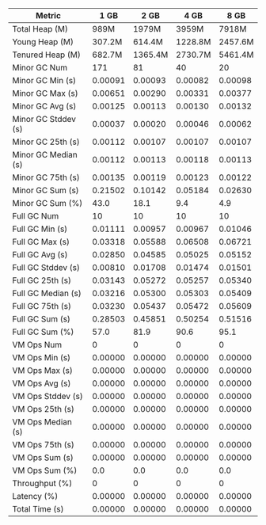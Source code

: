 | Metric | 1 GB | 2 GB | 4 GB | 8 GB |
|------|----|----|----|----|
| Total Heap (M) | 989M | 1979M | 3959M | 7918M |
| Young Heap (M) | 307.2M | 614.4M | 1228.8M | 2457.6M |
| Tenured Heap (M) | 682.7M | 1365.4M | 2730.7M | 5461.4M |
| Minor GC Num | 171 | 81 | 40 | 20 |
| Minor GC Min (s) | 0.00091 | 0.00093 | 0.00082 | 0.00098 |
| Minor GC Max (s) | 0.00651 | 0.00290 | 0.00331 | 0.00377 |
| Minor GC Avg (s) | 0.00125 | 0.00113 | 0.00130 | 0.00132 |
| Minor GC Stddev (s) | 0.00037 | 0.00020 | 0.00046 | 0.00062 |
| Minor GC 25th (s) | 0.00112 | 0.00107 | 0.00107 | 0.00107 |
| Minor GC Median (s) | 0.00112 | 0.00113 | 0.00118 | 0.00113 |
| Minor GC 75th (s) | 0.00135 | 0.00119 | 0.00123 | 0.00122 |
| Minor GC Sum (s) | 0.21502 | 0.10142 | 0.05184 | 0.02630 |
| Minor GC Sum (%) | 43.0 | 18.1 | 9.4 | 4.9 |
| Full GC Num | 10 | 10 | 10 | 10 |
| Full GC Min (s) | 0.01111 | 0.00957 | 0.00967 | 0.01046 |
| Full GC Max (s) | 0.03318 | 0.05588 | 0.06508 | 0.06721 |
| Full GC Avg (s) | 0.02850 | 0.04585 | 0.05025 | 0.05152 |
| Full GC Stddev (s) | 0.00810 | 0.01708 | 0.01474 | 0.01501 |
| Full GC 25th (s) | 0.03143 | 0.05272 | 0.05257 | 0.05340 |
| Full GC Median (s) | 0.03216 | 0.05300 | 0.05303 | 0.05409 |
| Full GC 75th (s) | 0.03230 | 0.05437 | 0.05472 | 0.05609 |
| Full GC Sum (s) | 0.28503 | 0.45851 | 0.50254 | 0.51516 |
| Full GC Sum (%) | 57.0 | 81.9 | 90.6 | 95.1 |
| VM Ops Num | 0 | 0 | 0 | 0 |
| VM Ops Min (s) | 0.00000 | 0.00000 | 0.00000 | 0.00000 |
| VM Ops Max (s) | 0.00000 | 0.00000 | 0.00000 | 0.00000 |
| VM Ops Avg (s) | 0.00000 | 0.00000 | 0.00000 | 0.00000 |
| VM Ops Stddev (s) | 0.00000 | 0.00000 | 0.00000 | 0.00000 |
| VM Ops 25th (s) | 0.00000 | 0.00000 | 0.00000 | 0.00000 |
| VM Ops Median (s) | 0.00000 | 0.00000 | 0.00000 | 0.00000 |
| VM Ops 75th (s) | 0.00000 | 0.00000 | 0.00000 | 0.00000 |
| VM Ops Sum (s) | 0.00000 | 0.00000 | 0.00000 | 0.00000 |
| VM Ops Sum (%) | 0.0 | 0.0 | 0.0 | 0.0 |
| Throughput (%) | 0 | 0 | 0 | 0 |
| Latency (%) | 0.00000 | 0.00000 | 0.00000 | 0.00000 |
| Total Time (s) | 0.00000 | 0.00000 | 0.00000 | 0.00000 |
